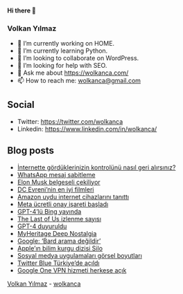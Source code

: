 #### Hi there 👋

### Volkan Yılmaz

- 🔭 I’m currently working on HOME.
- 🌱 I’m currently learning Python.
- 👯 I’m looking to collaborate on WordPress.
- 🤔 I’m looking for help with SEO.
- 💬 Ask me about https://wolkanca.com/
- 📫 How to reach me: wolkanca@gmail.com

## Social
- Twitter: https://twitter.com/wolkanca
- Linkedin: https://www.linkedin.com/in/wolkanca/



## Blog posts
<!-- BLOG-POST-LIST:START -->
- [İnternette gördüklerinizin kontrolünü nasıl geri alırsınız?](https://wolkanca.com/internette-gorduklerinizin-kontrolunu-nasil-geri-alirsiniz/)
- [WhatsApp mesaj sabitleme](https://wolkanca.com/whatsapp-mesaj-sabitleme/)
- [Elon Musk belgeseli çekiliyor](https://wolkanca.com/elon-musk-belgeseli-cekiliyor/)
- [DC Evreni’nin en iyi filmleri](https://wolkanca.com/dc-evreninin-en-iyi-filmleri/)
- [Amazon uydu internet cihazlarını tanıttı](https://wolkanca.com/amazon-uydu-internet-cihazlarini-tanitti/)
- [Meta ücretli onay işareti başladı](https://wolkanca.com/meta-ucretli-onay-isareti-basladi/)
- [GPT-4’lü Bing yayında](https://wolkanca.com/gpt-4lu-bing-yayinda/)
- [The Last of Us izlenme sayısı](https://wolkanca.com/the-last-of-us-izlenme-sayisi/)
- [GPT-4 duyuruldu](https://wolkanca.com/gpt-4-duyuruldu/)
- [MyHeritage Deep Nostalgia](https://wolkanca.com/myheritage-deep-nostalgia/)
- [Google: ‘Bard arama değildir’](https://wolkanca.com/google-bard-arama-degildir/)
- [Apple’ın bilim kurgu dizisi Silo](https://wolkanca.com/applein-bilim-kurgu-dizisi-silo/)
- [Sosyal medya uygulamaları görsel boyutları](https://wolkanca.com/sosyal-medya-uygulamalari-gorsel-boyutlari/)
- [Twitter Blue Türkiye’de açıldı](https://wolkanca.com/twitter-blue-turkiyede-acildi/)
- [Google One VPN hizmeti herkese açık](https://wolkanca.com/google-one-vpn-hizmeti-herkese-acik/)
<!-- BLOG-POST-LIST:END -->


[Volkan Yılmaz](https://volkanyilmaz.com.tr/) - [wolkanca](https://wolkanca.com/)
